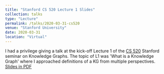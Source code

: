 ```yaml
---
title: "Stanford CS 520 Lecture 1 Slides"
collection: talks
type: "Lecture"
permalink: /talks/2020-03-31-cs520
venue: "Stanford University"
date: 2020-03-31
location: "Virtual"
---
```


I had a privilege giving a talk at the kick-off Lecture 1 of the [CS 520](https://web.stanford.edu/class/cs520/) Stanford seminar on Knowledge Graphs. 
The topic of L1 was 'What is a Knowledge Graph' where I approached definitions of a KG from multiple perspectives. [Slides in PDF](/files/CS520_Galkin_L1_upd.pdf)
